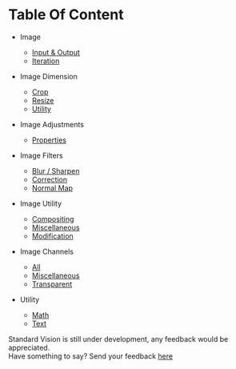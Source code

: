 # Table Of Content

- Image

  - [Input & Output](imageBasicInputOutput.md)
  - [Iteration](imageBasicIteration.md)

- Image Dimension

  - [Crop](imageDimensionCrop.md)
  - [Resize](imageDimensionResize.md)
  - [Utility](imageDimensionUtility.md)

- Image Adjustments

  - [Properties](imageAdjustmentsProperties.md)

- Image Filters

  - [Blur / Sharpen](imageFiltersBlurSharpen.md)
  - [Correction](imageFiltersCorrection.md)
  - [Normal Map](imageFiltersNormalMap.md)

- Image Utility

  - [Compositing](imageUtilityCompositing.md)
  - [Miscellaneous](imageUtilityMiscellaneous.md)
  - [Modification](imageUtilityModification.md)

- Image Channels

  - [All](imageChannelsAll.md)
  - [Miscellaneous](imageChannelsMiscellaneous.md)
  - [Transparent](imageChannelsTransparent.md)

- Utility

  - [Math](utilityMath.md)
  - [Text](utilityText.md)

Standard Vision is still under development, any feedback would be appreciated.  
Have something to say? Send your feedback [here](bruh.com)
